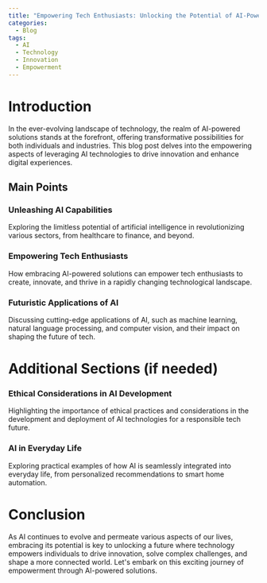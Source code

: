 ```yaml
---
title: "Empowering Tech Enthusiasts: Unlocking the Potential of AI-Powered Solutions"
categories:
  - Blog
tags:
  - AI
  - Technology
  - Innovation
  - Empowerment
---
```


# Introduction
In the ever-evolving landscape of technology, the realm of AI-powered solutions stands at the forefront, offering transformative possibilities for both individuals and industries. This blog post delves into the empowering aspects of leveraging AI technologies to drive innovation and enhance digital experiences.

## Main Points
### Unleashing AI Capabilities
Exploring the limitless potential of artificial intelligence in revolutionizing various sectors, from healthcare to finance, and beyond.

### Empowering Tech Enthusiasts
How embracing AI-powered solutions can empower tech enthusiasts to create, innovate, and thrive in a rapidly changing technological landscape.

### Futuristic Applications of AI
Discussing cutting-edge applications of AI, such as machine learning, natural language processing, and computer vision, and their impact on shaping the future of tech.

# Additional Sections (if needed)
### Ethical Considerations in AI Development
Highlighting the importance of ethical practices and considerations in the development and deployment of AI technologies for a responsible tech future.

### AI in Everyday Life
Exploring practical examples of how AI is seamlessly integrated into everyday life, from personalized recommendations to smart home automation.

# Conclusion
As AI continues to evolve and permeate various aspects of our lives, embracing its potential is key to unlocking a future where technology empowers individuals to drive innovation, solve complex challenges, and shape a more connected world. Let's embark on this exciting journey of empowerment through AI-powered solutions.
